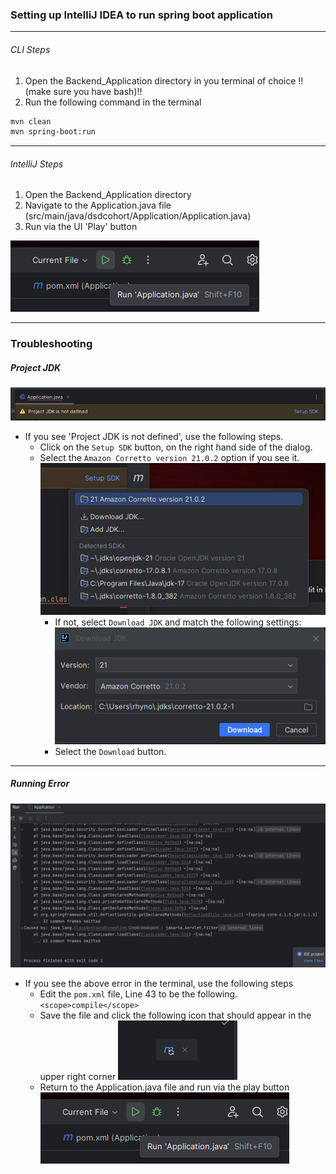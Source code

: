 ### Setting up IntelliJ IDEA to run spring boot application

---
###### CLI Steps
1. Open the Backend_Application directory in you terminal of choice !!(make sure you have bash)!!
2. Run the following command in the terminal
```bash
mvn clean
mvn spring-boot:run
```
---
###### IntelliJ Steps
1. Open the Backend_Application directory
2. Navigate to the Application.java file (src/main/java/dsdcohort/Application/Application.java)
3. Run via the UI 'Play' button 

![alt text](runContext-1.png)

---
### Troubleshooting

##### Project JDK
![alt text](jdknotdefined-1.png)
- If you see 'Project JDK is not defined', use the following steps.
  - Click on the `Setup SDK` button, on the right hand side of the dialog.
  - Select the `Amazon Corretto version 21.0.2` option if you see it.
  ![alt text](jdkContext-1.png)
    - If not, select `Download JDK` and match the following settings:
      ![alt text](DLmodal-1.png)
    - Select the `Download` button.

---
##### Running Error
![alt text](runError-1.png)
- If you see the above error in the terminal, use the following steps
  - Edit the `pom.xml` file, Line 43 to be the following.
  `<scope>compile</scope>`
  - Save the file and click the following icon that should appear in the upper right corner
  ![alt text](refresh-1.png)
  - Return to the Application.java file and run via the play button
  ![alt text](runContext-1.png)